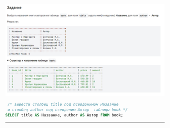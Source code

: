 

<img src="../art/1.2.3.task.png" alt="solution" >

```sql
 /* вывести столбец title под псевдонимом Название 
 и столбец author под псевдоним Автор  таблицы book */
SELECT title AS Название, author AS Автор FROM book;       
```

---


